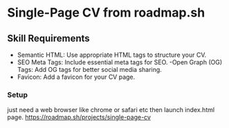 # Single-Page CV from roadmap.sh


## Skill Requirements
- Semantic HTML: Use appropriate HTML tags to structure your CV.
- SEO Meta Tags: Include essential meta tags for SEO.
-Open Graph (OG) Tags: Add OG tags for better social media sharing.
- Favicon: Add a favicon for your CV page.
    

### Setup
just need a web browser like chrome or safari etc then launch index.html page.
https://roadmap.sh/projects/single-page-cv
